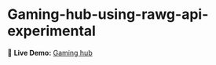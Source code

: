 # Gaming-hub-using-rawg-api-experimental

🚀 **Live Demo:** [Gaming hub](https://kingslayer458.github.io/Gaming-hub-using-rawg-api-experimental/)
